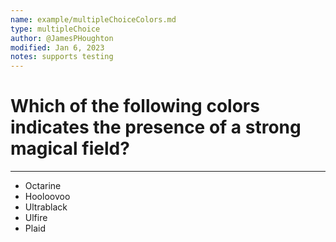 ```yaml
---
name: example/multipleChoiceColors.md
type: multipleChoice
author: @JamesPHoughton
modified: Jan 6, 2023
notes: supports testing
---
```


# Which of the following colors indicates the presence of a strong magical field?

---

- Octarine
- Hooloovoo
- Ultrablack
- Ulfire
- Plaid

